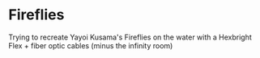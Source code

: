 Fireflies
=========

Trying to recreate Yayoi Kusama's Fireflies on the water with a Hexbright Flex + fiber optic cables (minus the infinity room)
